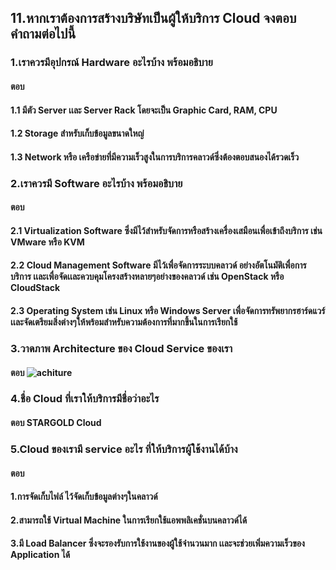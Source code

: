 ## 11.หากเราต้องการสร้างบริษัทเป็นผู้ให้บริการ Cloud จงตอบคำถามต่อไปนี้
### 1.เราควรมีอุปกรณ์ Hardware อะไรบ้าง พร้อมอธิบาย
#### ตอบ 
#### 1.1 มีตัว Server เเละ Server Rack โดยจะเป็น Graphic Card, RAM, CPU
#### 1.2 Storage สำหรับเก็บข้อมูลขนาดใหญ่
#### 1.3 Network หรือ เครือข่ายที่มีความเร็วสูงในการบริการคลาวด์ซึ่งต้องตอบสนองได้รวดเร็ว
### 2.เราควรมี Software อะไรบ้าง พร้อมอธิบาย
#### ตอบ 
#### 2.1 Virtualization Software ซึ่งมีไว้สำหรับจัดการหรือสร้างเครื่องเสมือนเพื่อเข้าถึงบริการ เช่น VMware หรือ KVM
#### 2.2 Cloud Management Software มีไว้เพื่อจัดการระบบคลาวด์ อย่างอัตโนมัติเพื่อการบริการ เเละเพื่อจัดเเละควบคุมโครงสร้างหลายๆอย่างของคลาวด์ เช่น OpenStack หรือ CloudStack
#### 2.3 Operating System เช่น Linux หรือ Windows Server เพื่อจัดการทรัพยากรฮาร์ดแวร์เเละจัดเตรียมสิ่งต่างๆให้พร้อมสำหรับความต้องการที่มากขึ้นในการเรียกใช้
### 3.วาดภาพ Architecture ของ Cloud Service ของเรา
#### ตอบ ![achiture](/as-11/as-11.png)
### 4.ชื่อ Cloud ที่เราให้บริการมีชื่อว่าอะไร
#### ตอบ STARGOLD Cloud
### 5.Cloud ของเรามี service อะไร ที่ให้บริการผู้ใช้งานได้บ้าง
#### ตอบ 
#### 1.การจัดเก็บไฟล์ ไว้จัดเก็บข้อมูลต่างๆในคลาวด์
#### 2.สามารถใช้ Virtual Machine  ในการเรียกใช้แอพพลิเคชั่นบนคลาวด์ได้
#### 3.มี Load Balancer ซึ่งจะรองรับการใช้งานของผู้ใช้จำนวนมาก เเละจะช่วยเพิ่มความเร็วของ Application ได้
